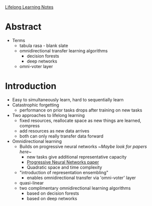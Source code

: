 [Lifelong Learning Notes](https://arxiv.org/pdf/2004.12908.pdf)

# Abstract
  * Terms
    * tabula rasa - blank slate
    * omnidirectional transfer learning algorithms 
      * decision forests
      * deep networks
    * omni-voter layer
    
# Introduction
  * Easy to simultaneously learn, hard to sequentially learn
  * Catastrophic forgetting
    * performance on prior tasks drops after training on new tasks
  * Two approaches to lifelong learning
    * fixed resources, reallocate space as new things are learned, compress
    * add resources as new data arrives
    * both can only really transfer data forward
  * Omnidirectional learning
    * Builds on progressive neural networks ~*Maybe look for papers here*~
      * new tasks give additional representative capacity
      * [Progressive Neural Networks paper](https://arxiv.org/pdf/1606.04671.pdf)
      * Quadratic space and time complexity
    * "introduction of representation ensembling"
      * enables omnidirectional transfer via 'omni-voter' layer
    * quasi-linear
    * two complimentary omnidirectional learning algorithms
      * based on decision forests
      * based on deep networks  
